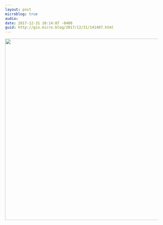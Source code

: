 ```yaml
---
layout: post
microblog: true
audio: 
date: 2017-12-31 10:14:07 -0400
guid: http://gio.micro.blog/2017/12/31/141407.html
---
```



<img src="http://gio.micro.blog/uploads/2017/42f5165901.jpg" width="600" height="600" />
